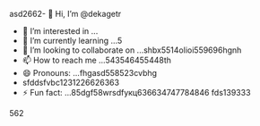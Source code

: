 asd2662- 👋 Hi, I’m @dekagetr
- 👀 I’m interested in ...
- 🌱 I’m currently learning ...5
- 💞️ I’m looking to collaborate on ...shbx5514olioi559696hgnh
- 📫 How to reach me ...543546455448th
- 😄 Pronouns: ...fhgasd558523cvbhg
- sfddsfvbc1231226626363
- ⚡ Fun fact: ...85dgf58wrsdfукц636634747784846
fds139333
<!---ads2dfg
dekagetr/dekagetr is a ✨ special ✨ repositor456y becaus456 its `README.md` (this file) appears on your GitHub profildgfe.696
You can click the Preview link to take a look at your changes.vh
--->562
